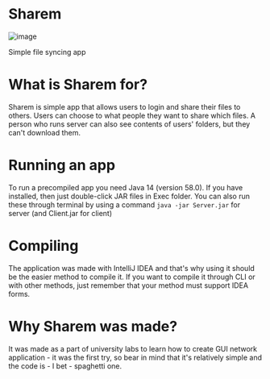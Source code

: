 # Sharem

![image](https://user-images.githubusercontent.com/20361252/114919335-67a9e500-9e28-11eb-9e9c-100812d67250.png)

Simple file syncing app

# What is Sharem for?
Sharem is simple app that allows users to login and share their files to others. Users can choose to what people they want to share which files. A person who runs server can also see contents of users' folders, but they can't download them.

# Running an app
To run a precompiled app you need Java 14 (version 58.0). If you have installed, then just double-click JAR files in Exec folder. You can also run these through terminal by using a command `` java -jar Server.jar `` for server (and Client.jar for client)

# Compiling
The application was made with IntelliJ IDEA and that's why using it should be the easier method to compile it. If you want to compile it through CLI or with other methods, just remember that your method must support IDEA forms.

# Why Sharem was made?
It was made as a part of university labs to learn how to create GUI network application - it was the first try, so bear in mind that it's relatively simple and the code is - I bet - spaghetti one.




